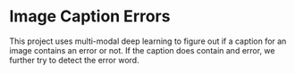 # Image Caption Errors
This project uses multi-modal deep learning to figure out if a caption for an image contains an error or not. If the caption does contain and error, we further try to detect the error word.
